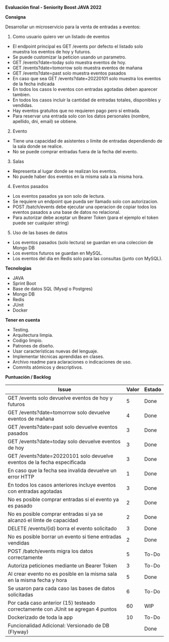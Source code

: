 **Evaluación final - Seniority Boost JAVA 2022**

**Consigna**

Desarrollar un microservicio para la venta de entradas a eventos:

1. Como usuario quiero ver un listado de eventos
  - El endpoint principal es GET /events por defecto el listado solo   
  muestra los eventos de hoy y futuros.
  - Se puede customizar la peticion
  usando un parametro.
  - GET /events?date=today solo muestra eventos de
  hoy.
  - GET /events?date=tomorrow solo muestra eventos de mañana
  - GET   /events?date=past solo muestra eventos pasados
  - En caso que sea GET /events?date=20220101 solo muestra los eventos de la fecha indicada  
  - En todos los casos lo eventos con entradas agotadas deben aparecer   
  tambien.
  - En todos los casos incluir la cantidad de entradas totales, disponibles y vendidas.
  - Hay eventos gratuitos que no requieren pago pero sí entrada.
  - Para reservar una entrada solo con los datos personales (nombre, apellido, dni, email) se obtiene.

2. Evento
  - Tiene una capacidad de asistentes o límite de entradas dependiendo de la sala donde se realice.
  - No se puede comprar entradas fuera de la fecha del evento.
3. Salas

- Representa al lugar donde se realizan los eventos.
- No puede haber dos eventos en la misma sala a la misma hora.

4. Eventos pasados
  - Los eventos pasados ya son solo de lectura.
  - Se requiere un endpoint que pueda ser llamado solo con autorizacion.
  - POST /batch/events debe ejecutar una operacion de copiar todos los eventos pasados a una base de datos no relacional.
  - Para autorizar debe aceptar un Bearer Token (para el ejemplo el token puede ser cualquier string)

5. Uso de las bases de datos
  - Los eventos pasados (solo lectura) se guardan en una coleccion de Mongo DB    
  - Los eventos futuros se guardan en MySQL.
  - Los eventos del dia en Redis solo para las consultas (junto con MySQL).

**Tecnologias**
- JAVA
- Sprint Boot
- Base de datos SQL (Mysql o Postgres)
- Mongo DB
- Redis
- JUnit
- Docker

**Tener en cuenta**
- Testing.
- Arquitectura limpia.
- Codigo limpio.
- Patrones de diseño.
- Usar características nuevas del lenguaje.
- Implementar técnicas aprendidas en clases.
- Archivo readme para aclaraciones o indicaciones de uso.
- Commits atómicos y descriptivos.

**Puntuación / Backlog**

| **Issue**                                                                        | **Valor** | **Estado** |
|----------------------------------------------------------------------------------|----------|------------|
| GET /events solo devuelve eventos de hoy y futuros                               | 5     | Done       |
| GET /events?date=tomorrow solo devuelve eventos de mañana                        | 4     | Done       |
| GET /events?date=past solo devuelve eventos pasados                              | 3     | Done       |
| GET /events?date=today solo devuelve eventos de hoy                              | 3     | Done       |
| GET /events?date=20220101 solo devuelve eventos de la fecha especificada         | 3     | Done       |
| En caso que la fecha sea invalida devuelve un error HTTP                         | 1     | Done       |
| En todos los casos anteriores incluye eventos con entradas agotadas              | 3     | Done       |
| No es posible comprar entradas si el evento ya es  pasado                        | 2     | Done       |
| No es posible comprar entradas si ya se alcanzó el límte de capacidad            | 2     | Done       |
| DELETE /events/{id} borra el evento solicitado                                   | 3     | Done       |
| No es posible borrar un evento si tiene entradas vendidas                        | 2     | Done       |
| POST /batch/events migra los datos correctamente                                 | 5     | To-Do      |
| Autoriza peticiones mediante un Bearer Token                                     | 3     | To-Do      |
| Al crear evento no es posible en la misma sala en la misma fecha y hora          | 5     | Done       |
| Se usaron para cada caso las bases de datos solicitadas                          | 6     | To-Do      |
| Por cada caso anterior (15) testeado correctamente con JUnit se agregan 4 puntos | 60    | WIP        |
| Dockerizado de toda la app                                                       | 10    | To-Do      |
| Funcionalidad Adicional: Versionado de DB (Flyway)                               |       | Done       |